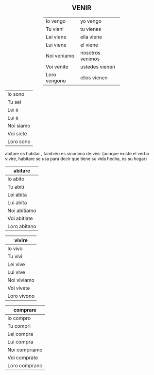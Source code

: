 
<h2 style="text-align:center;">VENIR</h2>

<div style="margin:auto;width:50%;">


|             |              |
|-------------|--------------|
| Io vengo    | yo vengo     |
| Tu vieni    | tu vienes    |
| Lei viene   | ella viene   |
| Lui viene   | el viene     |
| Noi veniamo | nosotros venimos |
| Voi venite  | ustedes vienen   |
| Loro vengono | ellos vienen |

</div>

|             | 
|-------------|
| Io sono   |
| Tu sei    |
| Lei è  | 
| Lui è   | 
| Noi siamo | 
| Voi siete  | 
| Loro sono | 


abitare es habitar , también es sinonimo de vivir (aunque existe el verbo vivire, habitare se usa para decir que tiene su vida hecha, es su hogar)

|  abitare    | 
|-------------|
| Io abito   |
| Tu abiti    |
| Lei abita  | 
| Lui abita   | 
| Noi abitiamo | 
| Voi abitiate  | 
| Loro abitano | 


|  vivire    | 
|-------------|
| Io vivo  |
| Tu vivi   |
| Lei vive  | 
| Lui vive  | 
| Noi viviamo | 
| Voi vivete  | 
| Loro vivono | 


|  comprare   | 
|-------------|
| Io compro  |
| Tu compri   |
| Lei compra  | 
| Lui compra  | 
| Noi compriamo | 
| Voi comprate  | 
| Loro comprano | 